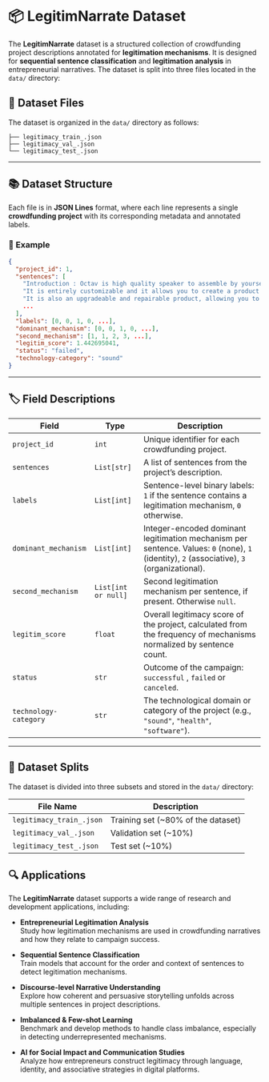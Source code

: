 # 📦 LegitimNarrate Dataset

The **LegitimNarrate** dataset is a structured collection of crowdfunding project descriptions annotated for **legitimation mechanisms**. It is designed for **sequential sentence classification** and **legitimation analysis** in entrepreneurial narratives. The dataset is split into three files located in the `data/` directory:

## 📂 Dataset Files 
The dataset is organized in the `data/` directory as follows: 
``` data/ 
├── legitimacy_train_.json
├── legitimacy_val_.json 
└── legitimacy_test_.json 
```

---

## 📚 Dataset Structure

Each file is in **JSON Lines** format, where each line represents a single **crowdfunding project** with its corresponding metadata and annotated labels.

### 📌 Example

```json
{
  "project_id": 1,
  "sentences": [
    "Introduction : Octav is high quality speaker to assemble by yourself.",
    "It is entirely customizable and it allows you to create a product which suits you.",
    "It is also an upgradeable and repairable product, allowing you to extend its life cycle and consequently to have a controlled and eco-friendly way of buying.",
    ...
  ],
  "labels": [0, 0, 1, 0, ...],
  "dominant_mechanism": [0, 0, 1, 0, ...],
  "second_mechanism": [1, 1, 2, 3, ...],
  "legitim_score": 1.442695041,
  "status": "failed",
  "technology-category": "sound"
}
```

---

## 🏷 Field Descriptions

| Field                 | Type                | Description |
|----------------------|---------------------|-------------|
| `project_id`          | `int`               | Unique identifier for each crowdfunding project. |
| `sentences`           | `List[str]`         | A list of sentences from the project’s description. |
| `labels`              | `List[int]`         | Sentence-level binary labels: `1` if the sentence contains a legitimation mechanism, `0` otherwise. |
| `dominant_mechanism`  | `List[int]`         | Integer-encoded dominant legitimation mechanism per sentence. Values: `0` (none), `1` (identity), `2` (associative), `3` (organizational). |
| `second_mechanism`    | `List[int or null]` | Second legitimation mechanism per sentence, if present. Otherwise `null`. |
| `legitim_score`       | `float`             | Overall legitimacy score of the project, calculated from the frequency of mechanisms normalized by sentence count. |
| `status`              | `str`               | Outcome of the campaign: `successful` , `failed` or `canceled`. |
| `technology-category` | `str`               | The technological domain or category of the project (e.g., `"sound"`, `"health"`, `"software"`). |

---

## 🧪 Dataset Splits

The dataset is divided into three subsets and stored in the `data/` directory:

| File Name                 | Description                         |
|---------------------------|-------------------------------------|
| `legitimacy_train_.json` | Training set (~80% of the dataset)  |
| `legitimacy_val_.json`   | Validation set (~10%)               |
| `legitimacy_test_.json`  | Test set (~10%)                     |



## 🔍 Applications

The **LegitimNarrate** dataset supports a wide range of research and development applications, including:

- **Entrepreneurial Legitimation Analysis**  
  Study how legitimation mechanisms are used in crowdfunding narratives and how they relate to campaign success.

- **Sequential Sentence Classification**  
  Train models that account for the order and context of sentences to detect legitimation mechanisms.

- **Discourse-level Narrative Understanding**  
  Explore how coherent and persuasive storytelling unfolds across multiple sentences in project descriptions.

- **Imbalanced & Few-shot Learning**  
  Benchmark and develop methods to handle class imbalance, especially in detecting underrepresented mechanisms.

- **AI for Social Impact and Communication Studies**  
  Analyze how entrepreneurs construct legitimacy through language, identity, and associative strategies in digital platforms.
